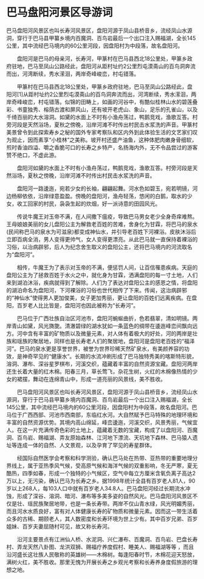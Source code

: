 # 巴马盘阳河景区导游词  
巴马盘阳河风景区也叫长寿河风景区，盘阳河源于凤山县桥音乡，流经凤山水源洞，穿行于巴马县甲纂乡境内百魔洞、百鸟岩最后一个出口注入赐福湖，全长145公里，其中流经巴马境内的60公里河段，因盘阳村为中段落，故名盘阳河。  

　　盘阳河是巴马的母亲河，长寿河，甲篆村在巴马县西北18公里处，甲篆乡政府驻地，巴马至凤山公路经此，盘阳河从距村址约2公里烈屯漠斋山的百鸟洞奔流而出，河湾断续，秀水潆洄，两岸奇峰峻峦，村屯错落。  

　　甲篆村在巴马县西北18公里处，甲篆乡政府驻地，巴马至凤山公路经此，盘阳河[1]从距村址约2公里烈屯漠斋山的百鸟洞奔流而出，河湾断续，秀水潆洄，两岸奇峰峻峦，村屯错落。似锦的田畴上，如画的河谷中，有酷似桂林山水的碧莲叠彩、书童独秀、榕荫古渡和屏风山，还有坡开老虎山、象山，足乐的孔雀山，以及千绮百丽的大水溶洞。如黛的水面上不时有小渔舟荡过，鸭鹅竞戏，渔歌互答。村旁河段是天然浴场，夏秋之傍晚，沿岸河滩不时传出村民击水浆洗的声音。甲篆村美景曾令到此探索寿乡之秘的国外专家考察队和区内外到此体验生活的文艺家们叹为观止，因而素享“小桂林”之美称。坡开村还盛产油鱼，这种体肥肉嫩身骨细软，煎时香油四溢、嚼之香脆可口的长寿之乡特产，名扬海内外，无不令品尝过的游客赞不绝口，不虚此游。  

　　盘阳河如黛的水面上不时有小渔舟荡过，鸭鹅竞戏，渔歌互答。村旁河段是天然浴场，夏秋之傍晚，沿岸河滩不时传出村民击水浆洗的声音。  

　　盘阳河一路逶迤，宛若少女的长袖，翩翩起舞。河水色如碧玉，宛若明镜，河边杨柳依依，沿岸绿意盈盈。傍晚的盘阳河，渔舟轻荡，悠闲的白鹅，取水的少女，收工回家的村民，袅袅生起的炊烟，好一派诗意的田园风光。  

　　传说牛魔王对玉帝不满，在人间撒下瘟疫，导致巴马男女老少全身奇痒难熬。王母娘娘美丽的女儿盘阳公主为解救老百姓的苦难，舍身化为甘霖，将巴马的泉水(民间称巴马的泉水为可滋泉)都变成神仙水，并引导老百姓下河裸浴。皮肤沐浴后立即百病全消，男人变得更帅气，女人变得更漂亮。从此巴马就一直保持着裸浴的习俗，以治病辟邪，后人为纪念舍生取义的盘阳公主，还将巴马境内的河流取名为“盘阳河”。  

　　相传，牛魔王为了表示对玉帝的不满，便惩罚人间，让百信罹患疾病。天庭的盘阳公主为了拯救百姓于水火之中，就化身为甘霖，洒满盘阳的每一寸土地，人们来到湖泊沐浴，疾病就得到了解除。人们为了表达对盘阳公主的感恩之情，将盘阳的湖泊命名为盘阳河，下河裸浴的习俗也世代相传了下来。传闻，这治病辟邪的“神仙水”使得男人更加俊美，女子更加秀丽，更让盘阳的百姓们远离疾病。在盘阳，百岁老人比比皆是，盘阳河也因此被称为“长寿河”。  

　　巴马位于广西壮族自治区河池市，盘阳河蜿蜒曲折，色若翡翠，清如明镜。两岸青山如黛，风光旖旎。清澈碧绿的湖水犹如一条蓝色的绸带在逶迤峰峦间飘向远方。河中含有丰富的矿物质以及微量元素，对人体有着极大的好处，河的两岸是壮族和瑶族的聚居地，同样也是长寿老人们的聚居地，盘阳河是盘阳老百姓的“福泽河”。巴马的泉水更是享誉世界，被誉为世界珍稀天然矿泉水，有美颜养容的功效，是神奇罕见的“健康水”。长期的水流冲刷形成了巴马独特秀美的喀斯特形貌，溶洞、瀑布、深谷星罗棋布，河溪交织，蕴藏着丰富的自然资源宝藏。盘阳河两岸还生长着大量的红木棉。阳春三月，草长莺飞，杂花生树，火红的木棉像热情的少女的裙摆，舞动在连绵青山中，形成一道亮丽的风景线，美不胜收。  

　　巴马盘阳河风景区也叫长寿河风景区，盘阳河源于凤山县桥音乡，流经凤山水源洞，穿行于巴马县甲纂乡境内百魔洞、百鸟岩最后一个出口注入赐福湖，全长145公里，其中流经巴马境内的60公里河段，因盘阳村为中段落，故名盘阳河。巴马位于广西西部、河池市西南部，东临红水河。大自然赋予巴马特殊的地理环境和丰富的自然资源优势。其境内高山绵延，峰峦逶迤，河溪交织，风景秀丽，气候宜人。在这一片充满传奇色彩的土地上，蕴藏着无数的宝藏，构成了以盘阳河、百魔洞、百鸟岩、赐福湖、弄友原始森林、江河地下漂流、天坑地下森林、巴马猿人遗址等连成一体的自然、人文景观，以及孕育了罕见的寿星群体。  

　　经国际自然医学会考察和科学测验，确认巴马处在热带、亚热带的重要地理分界线上，属于亚热季风气候，受高原气候和海洋气候的双重影响，冬无严寒，夏无酷热，四季如春，形成一个独特的小气候区，空气中每立方厘米含氧负离子高达2万以上，无污染，确认巴马为长寿之乡。据1998年统计全县有百岁老人81人，90岁以上268人，每103人口中就有百岁老人34.8人。巴马盘阳河经过长期流水冲蚀，形成了深谷、溶洞、暗河、瀑布等多美多姿的自然风光。巴马盘阳河风景区不仅是壮、瑶民族聚居地带，也是一条长寿带。两岸不仅山青水绿，风光明媚秀丽，而且河水水质良好，富有对人体健康长寿的矿物质和微量元素。因而这一带生活着众多的古稀、期颐老人，其人数密度和长寿环境为世上少有。其中百岁兄弟、百岁姐妹、百岁夫妻屈随村可见，故又称长寿河。  

　　沿河主要景点有江洲仙人桥、水泥洞、兴仁瀑布、百魔洞、百鸟岩、巴盘长寿村、弄龙天然八卦图、龙洪双狮、赐福疗养度假村、睡美人、赐福湖等等 ，而且沿河盛长这壮族人民敬称的英雄树——木棉树。每逢阳春时节，木棉花迎天怒放，满树火红，美不胜收。那里无愧为开展长寿之乡观光考察和长寿养身度假旅游的理想之地。  